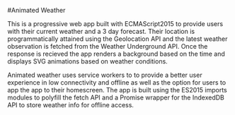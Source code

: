 #Animated Weather

This is a progressive web app built with ECMAScript2015 to provide users with their current weather and a 3 day forecast. Their location is programmatically attained using the Geolocation API and the latest weather observation is fetched from the Weather Underground API. Once the response is recieved the app renders a background based on the time and displays SVG animations based on weather conditions.

Animated weather uses service workers to to provide a better user experience in low connectivity and offline as well as the option for users to app the app to their homescreen. The app is built using the ES2015 imports modules to polyfill the fetch API and a Promise wrapper for the IndexedDB API to store weather info for offline access.